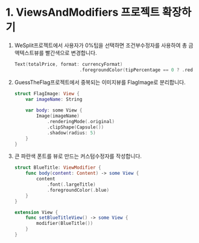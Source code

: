 ﻿
# 1. ViewsAndModifiers 프로젝트 확장하기

1.  WeSplit프로젝트에서 사용자가 0%팁을 선택하면 조건부수정자를 사용하여 총 금액텍스트뷰를 빨간색으로 변경합니다.
    
    ```swift
    Text(totalPrice, format: currencyFormat)
                            .foregroundColor(tipPercentage == 0 ? .red : .blue)
    
    ```
    
2.  GuessTheFlag프로젝트에서 중복되는 이미지뷰를 FlagImage로 분리합니다.
    
    ```swift
    struct FlagImage: View {
        var imageName: String
        
        var body: some View {
            Image(imageName)
                .renderingMode(.original)
                .clipShape(Capsule())
                .shadow(radius: 5)
        }
    }
    
    ```
    
3.  큰 파란색 폰트를 뷰로 만드는 커스텀수정자를 작성합니다.
    
    ```swift
    struct BlueTitle: ViewModifier {
        func body(content: Content) -> some View {
            content
                .font(.largeTitle)
                .foregroundColor(.blue)
        }
    }
    
    extension View {
        func setBlueTitleView() -> some View {
            modifier(BlueTitle())
        }
    }
    
    ```
